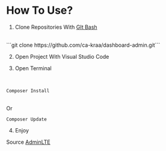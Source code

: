 # How To Use?

1. Clone Repositories With [GIt Bash](https://git-scm.com/downloads)
<br>
```git clone https://github.com/ca-kraa/dashboard-admin.git```

2. Open Project With Visual Studio Code

3. Open Terminal
<br>

```Composer Install```

<br>
Or

<br>

```Composer Update```

4. Enjoy

Source [AdminLTE](https://adminlte.io/)
